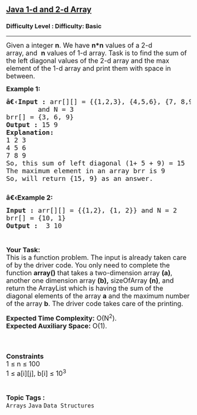 <h2><a href="https://www.geeksforgeeks.org/problems/java-1-d-and-2-d-array2952/1?page=1&category=Arrays,Strings&status=unsolved&sortBy=difficulty">Java 1-d and 2-d Array</a></h2><h3>Difficulty Level : Difficulty: Basic</h3><hr><div class="problems_problem_content__Xm_eO"><p><span style="font-size:18px">Given a integer <strong>n</strong>. We have&nbsp;<strong>n*n</strong>&nbsp;values of a 2-d array,&nbsp;and&nbsp;&nbsp;<strong>n</strong> values of 1-d array. Task is to find the sum of the left&nbsp;diagonal values of the 2-d array and the max element of the 1-d array and print them with space in between.</span></p>

<p><span style="font-size:18px"><strong>Example 1:</strong></span></p>

<pre><span style="font-size:18px"><strong>â€‹Input :</strong> arr[][] = {{1,2,3}, {4,5,6}, {7, 8,9}} 
        and N = 3
brr[] = {3, 6, 9}
<strong>Output :</strong> 15 9
<strong>Explanation:</strong>
1 2 3
4 5 6
7 8 9
So, this sum of left diagonal (1+ 5 + 9) = 15
The maximum element in an array brr is 9
So, will return {15, 9} as an answer.
</span></pre>

<p><br>
<span style="font-size:18px"><strong>â€‹Example 2:</strong></span></p>

<pre><span style="font-size:18px"><strong>Input :</strong> arr[][] = {{1,2}, {1, 2}} and N = 2
brr[] = {10, 1} <strong>
Output :</strong>  3 10 </span></pre>

<p>&nbsp;</p>

<p><span style="font-size:18px"><strong>Your Task:</strong><br>
This is a function problem. The input is already taken care of by the driver code. You only need to complete the function <strong>array()</strong> that takes a two-dimension array <strong>(a)</strong>, another one dimension array <strong>(b),</strong>&nbsp;sizeOfArray <strong>(n)</strong>, and return the ArrayList which is having&nbsp;the sum of the diagonal elements of the array <strong>a</strong> and the maximum number of the array&nbsp;<strong>b</strong>. The driver code takes care of the printing.</span></p>

<p><span style="font-size:18px"><strong>Expected Time Complexity:</strong>&nbsp;O(N<sup>2</sup>).<br>
<strong>Expected Auxiliary Space:</strong>&nbsp;O(1).</span></p>

<p><br>
&nbsp;</p>

<p><span style="font-size:18px"><strong>Constraints</strong><br>
1 ≤ n ≤ 100<br>
1 ≤ a[i][j], b[i] ≤ 10<sup>3</sup></span></p>
</div><br><p><span style=font-size:18px><strong>Topic Tags : </strong><br><code>Arrays</code>&nbsp;<code>Java</code>&nbsp;<code>Data Structures</code>&nbsp;